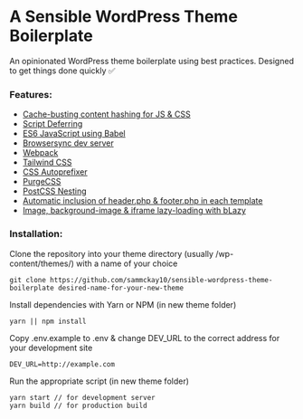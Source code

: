 # A Sensible WordPress Theme Boilerplate

An opinionated WordPress theme boilerplate using best practices. Designed to get things done quickly ✅

### Features:

- [Cache-busting content hashing for JS & CSS](https://webpack.js.org/guides/caching/)
- [Script Deferring](https://www.w3schools.com/tags/att_script_defer.asp)
- [ES6 JavaScript using Babel](https://babeljs.io/)
- [Browsersync dev server](https://www.browsersync.io/)
- [Webpack](https://webpack.js.org)
- [Tailwind CSS](https://tailwindcss.com/)
- [CSS Autoprefixer](https://github.com/postcss/autoprefixer)
- [PurgeCSS](https://www.purgecss.com/)
- [PostCSS Nesting](https://github.com/postcss/postcss-nested)
- [Automatic inclusion of header.php & footer.php in each template](https://github.com/sammckay10/sensible-wordpress-theme-boilerplate/blob/master/functions.php#L19)
- [Image, background-image & iframe lazy-loading with bLazy](http://dinbror.dk/blog/blazy/)

### Installation:

Clone the repository into your theme directory (usually /wp-content/themes/) with a name of your choice

    git clone https://github.com/sammckay10/sensible-wordpress-theme-boilerplate desired-name-for-your-new-theme

Install dependencies with Yarn or NPM (in new theme folder)

    yarn || npm install

Copy .env.example to .env & change DEV_URL to the correct address for your development site

    DEV_URL=http://example.com

Run the appropriate script (in new theme folder)

    yarn start // for development server
    yarn build // for production build
